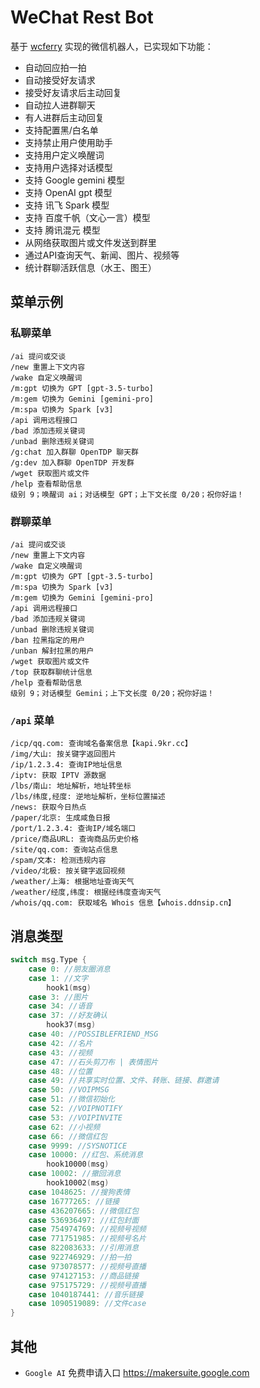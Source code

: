 # WeChat Rest Bot

基于 [wcferry](https://github.com/opentdp/wechat-rest/tree/master/wcferry) 实现的微信机器人，已实现如下功能：

- 自动回应拍一拍
- 自动接受好友请求
- 接受好友请求后主动回复
- 自动拉人进群聊天
- 有人进群后主动回复
- 支持配置黑/白名单
- 支持禁止用户使用助手
- 支持用户定义唤醒词
- 支持用户选择对话模型
- 支持 Google gemini 模型
- 支持 OpenAI gpt 模型
- 支持 讯飞 Spark 模型
- 支持 百度千帆（文心一言）模型
- 支持 腾讯混元 模型
- 从网络获取图片或文件发送到群里
- 通过API查询天气、新闻、图片、视频等
- 统计群聊活跃信息（水王、图王）

## 菜单示例

### 私聊菜单

```text
/ai 提问或交谈
/new 重置上下文内容
/wake 自定义唤醒词
/m:gpt 切换为 GPT [gpt-3.5-turbo]
/m:gem 切换为 Gemini [gemini-pro]
/m:spa 切换为 Spark [v3]
/api 调用远程接口
/bad 添加违规关键词
/unbad 删除违规关键词
/g:chat 加入群聊 OpenTDP 聊天群
/g:dev 加入群聊 OpenTDP 开发群
/wget 获取图片或文件
/help 查看帮助信息
级别 9；唤醒词 ai；对话模型 GPT；上下文长度 0/20；祝你好运！
```

### 群聊菜单

```text
/ai 提问或交谈
/new 重置上下文内容
/wake 自定义唤醒词
/m:gpt 切换为 GPT [gpt-3.5-turbo]
/m:spa 切换为 Spark [v3]
/m:gem 切换为 Gemini [gemini-pro]
/api 调用远程接口
/bad 添加违规关键词
/unbad 删除违规关键词
/ban 拉黑指定的用户
/unban 解封拉黑的用户
/wget 获取图片或文件
/top 获取群聊统计信息
/help 查看帮助信息
级别 9；对话模型 Gemini；上下文长度 0/20；祝你好运！
```

### `/api` 菜单

```text
/icp/qq.com: 查询域名备案信息【kapi.9kr.cc】
/img/大山: 按关键字返回图片
/ip/1.2.3.4: 查询IP地址信息
/iptv: 获取 IPTV 源数据
/lbs/南山: 地址解析，地址转坐标
/lbs/纬度,经度: 逆地址解析，坐标位置描述
/news: 获取今日热点
/paper/北京: 生成咸鱼日报
/port/1.2.3.4: 查询IP/域名端口
/price/商品URL: 查询商品历史价格
/site/qq.com: 查询站点信息
/spam/文本: 检测违规内容
/video/北极: 按关键字返回视频
/weather/上海: 根据地址查询天气
/weather/经度,纬度: 根据经纬度查询天气
/whois/qq.com: 获取域名 Whois 信息【whois.ddnsip.cn】
```

## 消息类型

```go
switch msg.Type {
    case 0: //朋友圈消息
    case 1: //文字
        hook1(msg)
    case 3: //图片
    case 34: //语音
    case 37: //好友确认
        hook37(msg)
    case 40: //POSSIBLEFRIEND_MSG
    case 42: //名片
    case 43: //视频
    case 47: //石头剪刀布 | 表情图片
    case 48: //位置
    case 49: //共享实时位置、文件、转账、链接、群邀请
    case 50: //VOIPMSG
    case 51: //微信初始化
    case 52: //VOIPNOTIFY
    case 53: //VOIPINVITE
    case 62: //小视频
    case 66: //微信红包
    case 9999: //SYSNOTICE
    case 10000: //红包、系统消息
        hook10000(msg)
    case 10002: //撤回消息
        hook10002(msg)
    case 1048625: //搜狗表情
    case 16777265: //链接
    case 436207665: //微信红包
    case 536936497: //红包封面
    case 754974769: //视频号视频
    case 771751985: //视频号名片
    case 822083633: //引用消息
    case 922746929: //拍一拍
    case 973078577: //视频号直播
    case 974127153: //商品链接
    case 975175729: //视频号直播
    case 1040187441: //音乐链接
    case 1090519089: //文件case
}
```

## 其他

- `Google AI` 免费申请入口 <https://makersuite.google.com>
